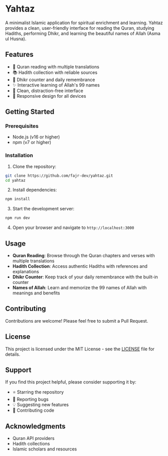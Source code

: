 # Yahtaz

A minimalist Islamic application for spiritual enrichment and learning. Yahtaz provides a clean, user-friendly interface for reading the Quran, studying Hadiths, performing Dhikr, and learning the beautiful names of Allah (Asma ul Husna).

## Features

- 📖 Quran reading with multiple translations
- 📚 Hadith collection with reliable sources
- 🕌 Dhikr counter and daily remembrance
- ✨ Interactive learning of Allah's 99 names
- 🌙 Clean, distraction-free interface
- 📱 Responsive design for all devices

## Getting Started

### Prerequisites

- Node.js (v16 or higher)
- npm (v7 or higher)

### Installation

1. Clone the repository:
```bash
git clone https://github.com/fajr-dev/yahtaz.git
cd yahtaz
```

2. Install dependencies:
```bash
npm install
```

3. Start the development server:
```bash
npm run dev
```

4. Open your browser and navigate to `http://localhost:3000`

## Usage

- **Quran Reading**: Browse through the Quran chapters and verses with multiple translations
- **Hadith Collection**: Access authentic Hadiths with references and explanations
- **Dhikr Counter**: Keep track of your daily remembrance with the built-in counter
- **Names of Allah**: Learn and memorize the 99 names of Allah with meanings and benefits

## Contributing

Contributions are welcome! Please feel free to submit a Pull Request.

## License

This project is licensed under the MIT License - see the [LICENSE](LICENSE) file for details.

## Support

If you find this project helpful, please consider supporting it by:
- ⭐ Starring the repository
- 🐛 Reporting bugs
- 💡 Suggesting new features
- 🤝 Contributing code

## Acknowledgments

- Quran API providers
- Hadith collections
- Islamic scholars and resources
